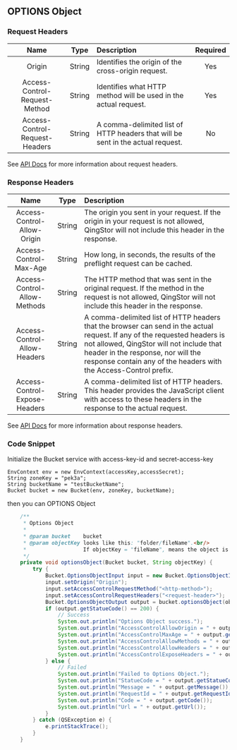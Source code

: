 ## OPTIONS Object

### Request Headers

|Name|Type|Description|Required|
|:--:|:--:|:--|:--:|
|Origin|String|Identifies the origin of the cross-origin request.|Yes|
|Access-Control-Request-Method|String|Identifies what HTTP method will be used in the actual request.|Yes|
|Access-Control-Request-Headers|String|A comma-delimited list of HTTP headers that will be sent in the actual request.|No|

See [API Docs](https://docs.qingcloud.com/qingstor/api/object/options.html) for more information about request headers.

### Response Headers

|Name|Type|Description|
|:--:|:--:|:--|
|Access-Control-Allow-Origin|String|The origin you sent in your request. If the origin in your request is not allowed, QingStor will not include this header in the response.|
|Access-Control-Max-Age|String|How long, in seconds, the results of the preflight request can be cached.|
|Access-Control-Allow-Methods|String|The HTTP method that was sent in the original request. If the method in the request is not allowed, QingStor will not include this header in the response.|
|Access-Control-Allow-Headers|String|A comma-delimited list of HTTP headers that the browser can send in the actual request. If any of the requested headers is not allowed, QingStor will not include that header in the response, nor will the response contain any of the headers with the Access-Control prefix.|
|Access-Control-Expose-Headers|String|A comma-delimited list of HTTP headers. This header provides the JavaScript client with access to these headers in the response to the actual request.|

See [API Docs](https://docs.qingcloud.com/qingstor/api/object/options.html) for more information about response headers.

### Code Snippet

Initialize the Bucket service with access-key-id and secret-access-key

```
EnvContext env = new EnvContext(accessKey,accessSecret);
String zoneKey = "pek3a";
String bucketName = "testBucketName";
Bucket bucket = new Bucket(env, zoneKey, bucketName);

```

then you can OPTIONS Object


```java
    /**
     * Options Object
     *
     * @param bucket    bucket
     * @param objectKey looks like this: "folder/fileName".<br/>
     *                  If objectKey = "fileName", means the object is in the bucket's root folder.
     */
    private void optionsObject(Bucket bucket, String objectKey) {
        try {
            Bucket.OptionsObjectInput input = new Bucket.OptionsObjectInput();
            input.setOrigin("Origin");
            input.setAccessControlRequestMethod("<http-method>");
            input.setAccessControlRequestHeaders("<request-header>");
            Bucket.OptionsObjectOutput output = bucket.optionsObject(objectKey, input);
            if (output.getStatueCode() == 200) {
                // Success
                System.out.println("Options Object success.");
                System.out.println("AccessControlAllowOrigin = " + output.getAccessControlAllowOrigin());
                System.out.println("AccessControlMaxAge = " + output.getAccessControlMaxAge());
                System.out.println("AccessControlAllowMethods = " + output.getAccessControlAllowMethods());
                System.out.println("AccessControlAllowHeaders = " + output.getAccessControlAllowHeaders());
                System.out.println("AccessControlExposeHeaders = " + output.getAccessControlExposeHeaders());
            } else {
                // Failed
                System.out.println("Failed to Options Object.");
                System.out.println("StatueCode = " + output.getStatueCode());
                System.out.println("Message = " + output.getMessage());
                System.out.println("RequestId = " + output.getRequestId());
                System.out.println("Code = " + output.getCode());
                System.out.println("Url = " + output.getUrl());
            }
        } catch (QSException e) {
            e.printStackTrace();
        }
    }
```